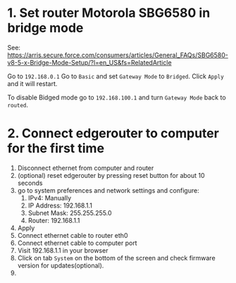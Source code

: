 # 1. Set router Motorola SBG6580 in bridge mode

See: https://arris.secure.force.com/consumers/articles/General_FAQs/SBG6580-v8-5-x-Bridge-Mode-Setup/?l=en_US&fs=RelatedArticle

Go to `192.168.0.1` Go to `Basic` and set `Gateway Mode` to `Bridged`. Click `Apply` and it will restart.

To disable Bidged mode go to `192.168.100.1` and turn `Gateway Mode` back to `routed`.

# 2. Connect edgerouter to computer for the first time

1. Disconnect ethernet from computer and router
2. (optional) reset edgerouter by pressing reset button for about 10 seconds
3. go to system preferences and network settings and configure:
   1. IPv4: Manually
   2. IP Address: 192.168.1.1
   3. Subnet Mask: 255.255.255.0
   4. Router: 192.168.1.1
4. Apply
5. Connect ethernet cable to router eth0
6. Connect ethernet cable to computer port
7. Visit 192.168.1.1 in your browser
8. Click on tab `System` on the bottom of the screen and check firmware version for updates(optional).
9. 